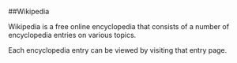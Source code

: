 ##Wikipedia















Wikipedia is a free online encyclopedia that consists of a number of encyclopedia entries on various topics.















Each encyclopedia entry can be viewed by visiting that entry page.